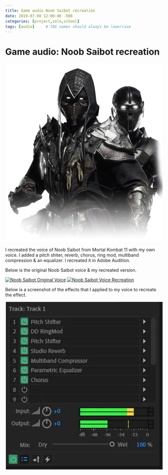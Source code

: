 ```yaml
---
title: Game audio Noob Saibot recreation
date: 2019-07-08 12:00:00 -500
categories: [project,solo,school]
tags: [audio]     # TAG names should always be lowercase
---
```


# Game audio: Noob Saibot recreation


<p align="center">
<img src="../assets/images/Audio/NoobSaibot/noob_saibot_mk11.webp" width="500" alt="hello!"/>
</p>

I recreated the voice of Noob Saibot from Mortal Kombat 11 with my own voice. I added a pitch shiter, reverb, chorus, ring mod, multiband compression & an equalizer. I recreated it in Adobe Audition. 

Below is the original Noob Saibot voice & my recreated version.

[![Noob Saibot Original Voice](https://img.youtube.com/vi/WyjkpKtUgkQ/0.jpg)](https://www.youtube.com/watch?v=WyjkpKtUgkQ "Noob Saibot Original")
[![Noob Saibot Voice Recreation](https://img.youtube.com/vi/JAX_ibAxxJU/0.jpg)](https://www.youtube.com/watch?v=JAX_ibAxxJU "Noob Saibot Voice Recreation")

Below is a screenshot of the effects that I applied to my voice to recreate the effect.

<p align="center">
<img src="../assets/images/Audio/NoobSaibot/effects.webp" width="500" alt="hello!"/>
</p>
